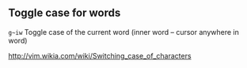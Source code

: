 ## Toggle case for words

`g~iw`
Toggle case of the current word (inner word – cursor anywhere in word)

http://vim.wikia.com/wiki/Switching_case_of_characters
